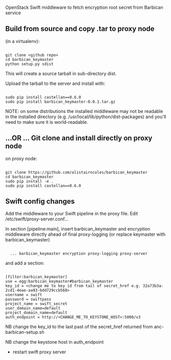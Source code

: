 OpenStack Swift middleware to fetch encryption root secret from Barbican service

Build from source and copy .tar to proxy node
---------------------------------------------

 (in a virtualenv):

```

git clone <github repo>
cd barbican_keymaster
python setup.py sdist

```

This will create a source tarball in sub-directory dist.

Upload the tarball to the server and install with:

```

sudo pip install castellan==0.6.0
sudo pip install barbican_keymaster-0.0.1.tar.gz

```

NOTE: on some distributions the installed middleware may not be readable in the
installed directory (e.g. /usr/local/lib/python<version>/dist-packages) and
you'll need to make sure it is world-readable.

...OR ... Git clone and install directly on proxy node
------------------------------------------------------

on proxy node:

```

git clone https://github.com/alistairncoles/barbican_keymaster
cd barbican_keymaster
sudo pip install -e .
sudo pip install castellan==0.6.0

```

Swift config changes
---------------------

Add the middleware to your Swift pipeline in the proxy file.
Edit /etc/swift/proxy-server.conf...

In section [pipeline:main], insert barbican_keymaster and encryption middleware
directly ahead of final proxy-logging (or replace keymaster with barbican_keymaster)

```

  ... barbican_keymaster encryption proxy-logging proxy-server

```

and add a section:

```

[filter:barbican_keymaster]
use = egg:barbican_keymaster#barbican_keymaster
key_id = <change me to key id from tail of secret_href e.g. 32a73b3a-2cd1-4eae-aa93-bdd729ccb568>
username = swift
password = swiftpass
project_name = swift_secret
user_domain_name=default
project_domain_name=default
auth_endpoint = http://<CHANGE_ME_TO_KEYSTONE_HOST>:5000/v3

```

NB change the key_id to the last past of the secret_href returned from
anc-barbican-setup.sh

NB change the keystone host in auth_endpoint

* restart swift proxy server

